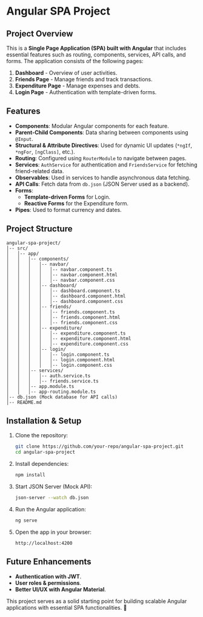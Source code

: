 # Angular SPA Project

## Project Overview
This is a **Single Page Application (SPA) built with Angular** that includes essential features such as routing, components, services, API calls, and forms. The application consists of the following pages:

1. **Dashboard** - Overview of user activities.
2. **Friends Page** - Manage friends and track transactions.
3. **Expenditure Page** - Manage expenses and debts.
4. **Login Page** - Authentication with template-driven forms.

## Features
- **Components**: Modular Angular components for each feature.
- **Parent-Child Components**: Data sharing between components using `@Input`.
- **Structural & Attribute Directives**: Used for dynamic UI updates (`*ngIf`, `*ngFor`, `[ngClass]`, etc.).
- **Routing**: Configured using `RouterModule` to navigate between pages.
- **Services**: `AuthService` for authentication and `FriendsService` for fetching friend-related data.
- **Observables**: Used in services to handle asynchronous data fetching.
- **API Calls**: Fetch data from `db.json` (JSON Server used as a backend).
- **Forms**:
  - **Template-driven Forms** for Login.
  - **Reactive Forms** for the Expenditure form.
- **Pipes**: Used to format currency and dates.

## Project Structure
```
angular-spa-project/
│-- src/
│   │-- app/
│   │   │-- components/
│   │   │   │-- navbar/
│   │   │   │   │-- navbar.component.ts
│   │   │   │   │-- navbar.component.html
│   │   │   │   │-- navbar.component.css
│   │   │   │-- dashboard/
│   │   │   │   │-- dashboard.component.ts
│   │   │   │   │-- dashboard.component.html
│   │   │   │   │-- dashboard.component.css
│   │   │   │-- friends/
│   │   │   │   │-- friends.component.ts
│   │   │   │   │-- friends.component.html
│   │   │   │   │-- friends.component.css
│   │   │   │-- expenditure/
│   │   │   │   │-- expenditure.component.ts
│   │   │   │   │-- expenditure.component.html
│   │   │   │   │-- expenditure.component.css
│   │   │   │-- login/
│   │   │   │   │-- login.component.ts
│   │   │   │   │-- login.component.html
│   │   │   │   │-- login.component.css
│   │   │-- services/
│   │   │   │-- auth.service.ts
│   │   │   │-- friends.service.ts
│   │   │-- app.module.ts
│   │   │-- app-routing.module.ts
│-- db.json (Mock database for API calls)
│-- README.md
```

## Installation & Setup
1. Clone the repository:
   ```sh
   git clone https://github.com/your-repo/angular-spa-project.git
   cd angular-spa-project
   ```
2. Install dependencies:
   ```sh
   npm install
   ```
3. Start JSON Server (Mock API):
   ```sh
   json-server --watch db.json
   ```
4. Run the Angular application:
   ```sh
   ng serve
   ```
5. Open the app in your browser:
   ```
   http://localhost:4200
   ```


## Future Enhancements
- **Authentication with JWT**.
- **User roles & permissions**.
- **Better UI/UX with Angular Material**.

This project serves as a solid starting point for building scalable Angular applications with essential SPA functionalities. 🚀

